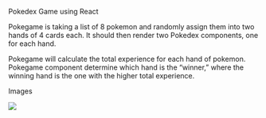 Pokedex Game using React

Pokegame is taking a list of 8 pokemon and randomly assign them into two hands of 4 cards each. It should then render two Pokedex components, one for each hand.

Pokegame will calculate the total experience for each hand of pokemon. Pokegame component determine which hand is the “winner,” where the winning hand is the one with the higher total experience.


Images

![](/public/images/prokedex.JPG)
